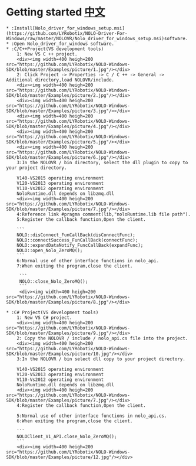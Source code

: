 # Getting started   [中文]()
    * :Install[Nolo_driver_for_windows_setup.msi](https://github.com/LYRobotix/NOLO-Driver-For-Windows/raw/master/NOLOVR/Nolo_driver_for_windows_setup.msi)software.  
    * :Open Nolo_driver_for_windows software.  
    * :C/C++Project(VS development tools)  
        1: New VS C ++ project.  
        <div><img width=400 heigh=200 src="https://github.com/LYRobotix/NOLO-Windows-SDK/blob/master/Examples/picture/1.jpg"/></div>  
        2: Click Project -> Properties -> C / C ++ -> General -> Additional directory,load NOLOVR/include.  
        <div><img width=400 heigh=200 src="https://github.com/LYRobotix/NOLO-Windows-SDK/blob/master/Examples/picture/2.jpg"/></div> 
        <div><img width=400 heigh=200 src="https://github.com/LYRobotix/NOLO-Windows-SDK/blob/master/Examples/picture/3.jpg"/></div> 
        <div><img width=400 heigh=200 src="https://github.com/LYRobotix/NOLO-Windows-SDK/blob/master/Examples/picture/4.jpg"/></div> 
        <div><img width=400 heigh=200 src="https://github.com/LYRobotix/NOLO-Windows-SDK/blob/master/Examples/picture/5.jpg"/></div>  
        <div><img width=400 heigh=200 src="https://github.com/LYRobotix/NOLO-Windows-SDK/blob/master/Examples/picture/6.jpg"/></div>  
        3:In the NOLOVR / bin directory, select the dll plugin to copy to your project directory.  

        V140-VS2015 operating environment  
        V120-VS2013 operating environment  
        V110-Vs2012 operating environment  
        NoloRuntime.dll depends on libzmq.dll  
        <div><img width=400 heigh=200 src="https://github.com/LYRobotix/NOLO-Windows-SDK/blob/master/Examples/picture/7.jpg"/></div>  
        4:Reference link #pragma comment(lib,"noloRuntime.lib file path").  
        5:Register the callback function,Open the client.  
        
        ```
        NOLO::disConnect_FunCallBack(disConnectFunc);  
        NOLO::connectSuccess_FunCallBack(connectFunc);  
        NOLO::expandDataNotify_FuncCallBack(expandFunc);  
        NOLO::open_Nolo_ZeroMQ();  
        ```  
        6:Normal use of other interface functions in nolo_api.  
        7:When exiting the program,close the client.  
         
         ```
         NOLO::close_Nolo_ZeroMQ();
         ```  
         <div><img width=400 heigh=200 src="https://github.com/LYRobotix/NOLO-Windows-SDK/blob/master/Examples/picture/8.jpg"/></div>  

    * :C# Project(VS development tools)  
        1: New VS C# project.  
        <div><img width=400 heigh=200 src="https://github.com/LYRobotix/NOLO-Windows-SDK/blob/master/Examples/picture/9.jpg"/></div>
        2: Copy the NOLOVR / include / nolo_api.cs file into the project.  
        <div><img width=400 heigh=200 src="https://github.com/LYRobotix/NOLO-Windows-SDK/blob/master/Examples/picture/10.jpg"/></div>  
        3:In the NOLOVR / bin select dll copy to your project directory.  
        
        V140-VS2015 operating environment  
        V120-VS2013 operating environment  
        V110-Vs2012 operating environment  
        NoloRuntime.dll depends on libzmq.dll  
        <div><img width=400 heigh=200 src="https://github.com/LYRobotix/NOLO-Windows-SDK/blob/master/Examples/picture/7.jpg"/></div>  
        4:Register the callback function,Open the client.  

        5:Normal use of other interface functions in nolo_api.cs.  
        6:When exiting the program,close the client.  
        
        ```
        NOLOClient_V1_API.close_Nolo_ZeroMQ();
        ```  
        <div><img width=400 heigh=200 src="https://github.com/LYRobotix/NOLO-Windows-SDK/blob/master/Examples/picture/12.jpg"/></div>

#
    
      

